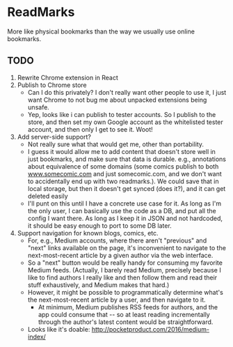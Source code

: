 # ReadMarks

More like physical bookmarks than the way we usually use online bookmarks.

## TODO

1. Rewrite Chrome extension in React
2. Publish to Chrome store 
    - Can I do this privately? I don't really want other people to use it, I just want Chrome to not
   bug me about unpacked extensions being unsafe.
    - Yep, looks like i can publish to tester accounts. So I publish to the store, and then set my own Google account as
      the whitelisted tester account, and then only I get to see it. Woot!
3. Add server-side support? 
    - Not really sure what that would get me, other than portability.
    - I guess it would allow me to add content that doesn't store well in just bookmarks, and make sure that data is
      durable. e.g., annotations about equivalence of some domains (some comics publish to both www.somecomic.com and
      just somecomic.com, and we don't want to accidentally end up with two readmarks.). We could save that in local
      storage, but then it doesn't get synced (does it?), and it can get deleted easily
    - I'll punt on this until I have a concrete use case for it. As long as I'm the only user, I can basically use the
      code as a DB, and put all the config I want there. As long as I keep it in JSON and not hardcoded, it should be
      easy enough to port to some DB later.
4. Support navigation for known blogs, comics, etc.
    - For, e.g., Medium accounts, where there aren't "previous" and "next" links available on the page, it's
      inconvenient to navigate to the next-most-recent article by a given author via the web interface.
    - So a "next" button would be really handy for consuming my favorite Medium feeds. (Actually, I barely read Medium,
      precisely because I like to find authors I really like and then follow them and read their stuff exhaustively, and
      Medium makes that hard.)
    - However, it might be possible to programmatically determine what's the next-most-recent article by a user, and
      then navigate to it.
      - At minimum, Medium publishes RSS feeds for authors, and the app could consume that -- so at least reading
        incrementally through the author's latest content would be straightforward.
    - Looks like it's doable: http://pocketproduct.com/2016/medium-index/
